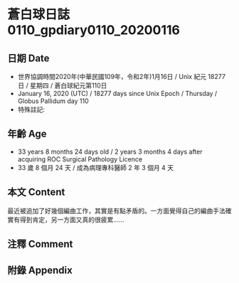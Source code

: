# 蒼白球日誌0110_gpdiary0110_20200116 #

## 日期 Date ##

* 世界協調時間2020年(中華民國109年，令和2年)1月16日 / Unix 紀元 18277 日 / 星期四 / 蒼白球紀元第110日
* January 16, 2020 (UTC) / 18277 days since Unix Epoch / Thursday / Globus Pallidum day 110
* 特殊註記:

## 年齡 Age ##

* 33 years 8 months 24 days old / 2 years 3 months 4 days after acquiring ROC Surgical Pathology Licence
* 33 歲 8 個月 24 天 / 成為病理專科醫師 2 年 3 個月 4 天

## 本文 Content ##

最近被追加了好幾個編曲工作，其實是有點矛盾的。一方面覺得自己的編曲手法確實有得到肯定，另一方面又真的很疲累......

## 注釋 Comment ##


## 附錄 Appendix ##

